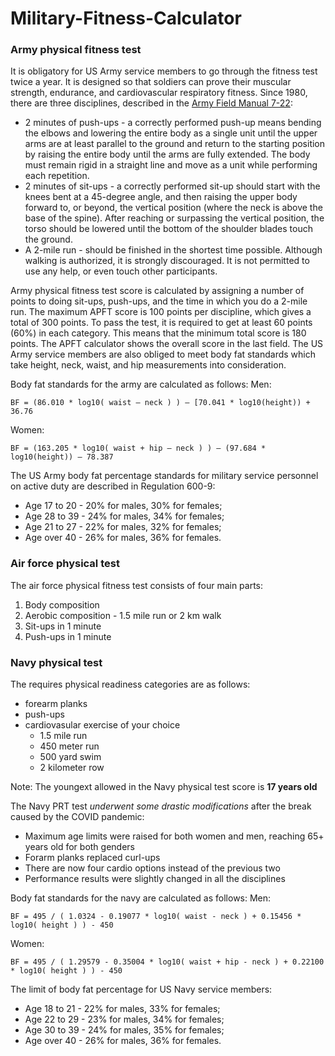 # Military-Fitness-Calculator

### Army physical fitness test
It is obligatory for US Army service members to go through the fitness test twice a year. It is designed so that soldiers can prove their muscular strength, endurance, and cardiovascular respiratory fitness. Since 1980, there are three disciplines, described in the [Army Field Manual 7-22](http://www.armyprt.com/downloads/fm-7-22-army-physical-readiness-training.shtml):

- 2 minutes of push-ups - a correctly performed push-up means bending the elbows and lowering the entire body as a single unit until the upper arms are at least parallel to the ground and return to the starting position by raising the entire body until the arms are fully extended. The body must remain rigid in a straight line and move as a unit while performing each repetition.
- 2 minutes of sit-ups - a correctly performed sit-up should start with the knees bent at a 45-degree angle, and then raising the upper body forward to, or beyond, the vertical position (where the neck is above the base of the spine). After reaching or surpassing the vertical position, the torso should be lowered until the bottom of the shoulder blades touch the ground.
- A 2-mile run - should be finished in the shortest time possible. Although walking is authorized, it is strongly discouraged. It is not permitted to use any help, or even touch other participants.

Army physical fitness test score is calculated by assigning a number of points to doing sit-ups, push-ups, and the time in which you do a 2-mile run. The maximum APFT score is 100 points per discipline, which gives a total of 300 points.
To pass the test, it is required to get at least 60 points (60%) in each category. This means that the minimum total score is 180 points. The APFT calculator shows the overall score in the last field.
The US Army service members are also obliged to meet body fat standards which take height, neck, waist, and hip measurements into consideration.

Body fat standards for the army are calculated as follows:
Men:
```
BF = (86.010 * log10( waist – neck ) ) – [70.041 * log10(height)) + 36.76
```
Women:
```
BF = (163.205 * log10( waist + hip – neck ) ) – (97.684 * log10(height)) – 78.387
```

The US Army body fat percentage standards for military service personnel on active duty are described in Regulation 600-9:

- Age 17 to 20 - 20% for males, 30% for females;
- Age 28 to 39 - 24% for males, 34% for females;
- Age 21 to 27 - 22% for males, 32% for females;
- Age over 40 - 26% for males, 36% for females.

### Air force physical test
The air force physical fitness test consists of four main parts:
1. Body composition
2. Aerobic composition - 1.5 mile run or 2 km walk
3. Sit-ups in 1 minute
4. Push-ups in 1 minute

### Navy physical test
The requires physical readiness categories are as follows:
- forearm planks
- push-ups
- cardiovasular exercise of your choice
    + 1.5 mile run
    + 450 meter run
    + 500 yard swim
    + 2 kilometer row

Note: The youngext allowed in the Navy physical test score is **17 years old**

The Navy PRT test *underwent some drastic modifications* after the break caused by the COVID pandemic:
- Maximum age limits were raised for both women and men, reaching 65+ years old for both genders
- Forarm planks replaced curl-ups
- There are now four cardio options instead of the previous two
- Performance results were slightly changed in all the disciplines

Body fat standards for the navy are calculated as follows:
Men:
```
BF = 495 / ( 1.0324 - 0.19077 * log10( waist - neck ) + 0.15456 * log10( height ) ) - 450
```
Women:
```
BF = 495 / ( 1.29579 - 0.35004 * log10( waist + hip - neck ) + 0.22100 * log10( height ) ) - 450
```

The limit of body fat percentage for US Navy service members:

- Age 18 to 21 - 22% for males, 33% for females;
- Age 22 to 29 - 23% for males, 34% for females;
- Age 30 to 39 - 24% for males, 35% for females;
- Age over 40 - 26% for males, 36% for females.